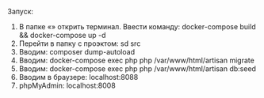 Запуск:

1. В папке «» открить терминал. Ввести команду: docker-compose build && docker-compose up -d
2. Перейти в папку с проэктом: sd src
3. Вводим: composer dump-autoload
4. Вводим: docker-compose exec php php /var/www/html/artisan migrate
5. Вводим: docker-compose exec php php /var/www/html/artisan db:seed
6. Вводим в браузере: localhost:8088
7. phpMyAdmin: localhost:8008 
